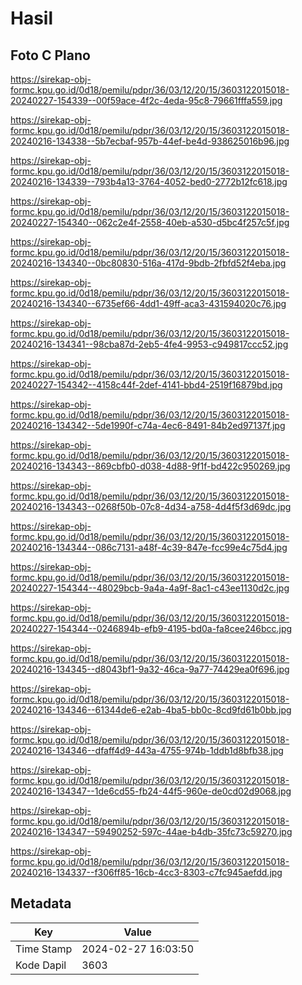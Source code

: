 # Hasil

## Foto C Plano

https://sirekap-obj-formc.kpu.go.id/0d18/pemilu/pdpr/36/03/12/20/15/3603122015018-20240227-154339--00f59ace-4f2c-4eda-95c8-79661fffa559.jpg

https://sirekap-obj-formc.kpu.go.id/0d18/pemilu/pdpr/36/03/12/20/15/3603122015018-20240216-134338--5b7ecbaf-957b-44ef-be4d-938625016b96.jpg

https://sirekap-obj-formc.kpu.go.id/0d18/pemilu/pdpr/36/03/12/20/15/3603122015018-20240216-134339--793b4a13-3764-4052-bed0-2772b12fc618.jpg

https://sirekap-obj-formc.kpu.go.id/0d18/pemilu/pdpr/36/03/12/20/15/3603122015018-20240227-154340--062c2e4f-2558-40eb-a530-d5bc4f257c5f.jpg

https://sirekap-obj-formc.kpu.go.id/0d18/pemilu/pdpr/36/03/12/20/15/3603122015018-20240216-134340--0bc80830-516a-417d-9bdb-2fbfd52f4eba.jpg

https://sirekap-obj-formc.kpu.go.id/0d18/pemilu/pdpr/36/03/12/20/15/3603122015018-20240216-134340--6735ef66-4dd1-49ff-aca3-431594020c76.jpg

https://sirekap-obj-formc.kpu.go.id/0d18/pemilu/pdpr/36/03/12/20/15/3603122015018-20240216-134341--98cba87d-2eb5-4fe4-9953-c949817ccc52.jpg

https://sirekap-obj-formc.kpu.go.id/0d18/pemilu/pdpr/36/03/12/20/15/3603122015018-20240227-154342--4158c44f-2def-4141-bbd4-2519f16879bd.jpg

https://sirekap-obj-formc.kpu.go.id/0d18/pemilu/pdpr/36/03/12/20/15/3603122015018-20240216-134342--5de1990f-c74a-4ec6-8491-84b2ed97137f.jpg

https://sirekap-obj-formc.kpu.go.id/0d18/pemilu/pdpr/36/03/12/20/15/3603122015018-20240216-134343--869cbfb0-d038-4d88-9f1f-bd422c950269.jpg

https://sirekap-obj-formc.kpu.go.id/0d18/pemilu/pdpr/36/03/12/20/15/3603122015018-20240216-134343--0268f50b-07c8-4d34-a758-4d4f5f3d69dc.jpg

https://sirekap-obj-formc.kpu.go.id/0d18/pemilu/pdpr/36/03/12/20/15/3603122015018-20240216-134344--086c7131-a48f-4c39-847e-fcc99e4c75d4.jpg

https://sirekap-obj-formc.kpu.go.id/0d18/pemilu/pdpr/36/03/12/20/15/3603122015018-20240227-154344--48029bcb-9a4a-4a9f-8ac1-c43ee1130d2c.jpg

https://sirekap-obj-formc.kpu.go.id/0d18/pemilu/pdpr/36/03/12/20/15/3603122015018-20240227-154344--0246894b-efb9-4195-bd0a-fa8cee246bcc.jpg

https://sirekap-obj-formc.kpu.go.id/0d18/pemilu/pdpr/36/03/12/20/15/3603122015018-20240216-134345--d8043bf1-9a32-46ca-9a77-74429ea0f696.jpg

https://sirekap-obj-formc.kpu.go.id/0d18/pemilu/pdpr/36/03/12/20/15/3603122015018-20240216-134346--61344de6-e2ab-4ba5-bb0c-8cd9fd61b0bb.jpg

https://sirekap-obj-formc.kpu.go.id/0d18/pemilu/pdpr/36/03/12/20/15/3603122015018-20240216-134346--dfaff4d9-443a-4755-974b-1ddb1d8bfb38.jpg

https://sirekap-obj-formc.kpu.go.id/0d18/pemilu/pdpr/36/03/12/20/15/3603122015018-20240216-134347--1de6cd55-fb24-44f5-960e-de0cd02d9068.jpg

https://sirekap-obj-formc.kpu.go.id/0d18/pemilu/pdpr/36/03/12/20/15/3603122015018-20240216-134347--59490252-597c-44ae-b4db-35fc73c59270.jpg

https://sirekap-obj-formc.kpu.go.id/0d18/pemilu/pdpr/36/03/12/20/15/3603122015018-20240216-134337--f306ff85-16cb-4cc3-8303-c7fc945aefdd.jpg


## Metadata

| Key        | Value               |
| ---------- | ------------------- |
| Time Stamp | 2024-02-27 16:03:50 |
| Kode Dapil | 3603                |




